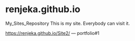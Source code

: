 # renjeka.github.io
My_Sites_Repository
This is my site. Everybody can visit it.

https://renjeka.github.io/Site2/  — portfolio#1
